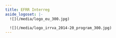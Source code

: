 ```yaml
---
title: EFRR Interreg
aside_logoset: |-
  ![](/media/logo_eu_300.jpg)

  ![](/media/logo_irrva_2014-20_program_300.jpg)
---
```


